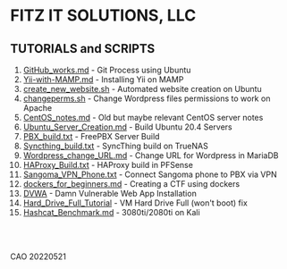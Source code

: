 # FITZ IT SOLUTIONS, LLC

## TUTORIALS and SCRIPTS

1. [GitHub_works.md](https://github.com/fitzitsolutions/FITStutorials/blob/main/files/GitHub_works/GitHub_works.md) - Git Process using Ubuntu
2. [Yii-with-MAMP.md](https://github.com/fitzitsolutions/FITStutorials/blob/main/files/Yii-with-MAMP/Yii-with-MAMP.md) - Installing Yii on MAMP
3. [create_new_website.sh](https://github.com/fitzitsolutions/FITStutorials/blob/main/files/Ubuntu_Web_Server_Scripts/create_new_website.sh) - Automated website creation on Ubuntu
4. [changeperms.sh](https://github.com/fitzitsolutions/FITStutorials/blob/main/files/Ubuntu_Web_Server_Scripts/changeperms.sh) - Change Wordpress files permissions to work on Apache
5. [CentOS_notes.md](https://github.com/fitzitsolutions/FITStutorials/blob/main/files/CentOS_Servers/CentOS_notes.md) - Old but maybe relevant CentOS server notes
6. [Ubuntu_Server_Creation.md](https://github.com/fitzitsolutions/FITStutorials/blob/main/files/Ubuntu_Server_Build/Ubuntu_Server_Creation.md) - Build Ubuntu 20.4 Servers
7. [PBX_build.txt](https://github.com/fitzitsolutions/FITStutorials/blob/main/files/PBX/PBX_build.txt) - FreePBX Server Build
8. [Syncthing_build.txt](https://github.com/fitzitsolutions/FITStutorials/blob/main/files/SyncThing/SyncThing_build.txt) - SyncThing build on TrueNAS
9. [Wordpress_change_URL.md](https://github.com/fitzitsolutions/FITStutorials/blob/main/files/Ubuntu_Web_Server_Scripts/Wordpress_change_URL.md) - Change URL for Wordpress in MariaDB
10. [HAProxy_Build.txt](https://github.com/fitzitsolutions/FITStutorials/blob/main/files/Firewalls/HAProxy_Build.txt) - HAProxy build in PFSense
11. [Sangoma_VPN_Phone.txt](https://github.com/fitzitsolutions/FITStutorials/blob/main/files/PBX/Sangoma_VPN_Phone.txt) - Connect Sangoma phone to PBX via VPN
12. [dockers_for_beginners.md](https://github.com/fitzitsolutions/FITStutorials/blob/main/files/Dockers_for_Beginners/dockers_for_beginners.md) - Creating a CTF using dockers
13. [DVWA](https://github.com/fitzitsolutions/FITStutorials/blob/main/files/DVWA/DVWA_install.md) - Damn Vulnerable Web App Installation
14. [Hard_Drive_Full_Tutorial](https://github.com/fitzitsolutions/FITStutorials/blob/main/files/Hard_Drive_Full_Fix/hd_fix.md) - VM Hard Drive Full (won't boot) fix
15. [Hashcat_Benchmark.md](https://github.com/fitzitsolutions/FITStutorials/blob/main/files/hashcat_benchmark.md) - 3080ti/2080ti on Kali

<br><br>

CAO 20220521
